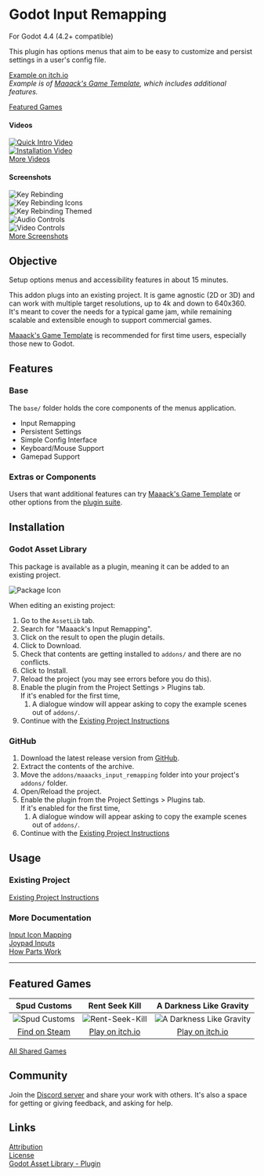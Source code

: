# Godot Input Remapping
For Godot 4.4 (4.2+ compatible)

This plugin has options menus that aim to be easy to customize and persist settings in a user's config file.

[Example on itch.io](https://maaack.itch.io/godot-game-template)  
_Example is of [Maaack's Game Template](https://github.com/Maaack/Godot-Game-Template), which includes additional features._

[Featured Games](#featured-games)  

#### Videos

[![Quick Intro Video](https://img.youtube.com/vi/U9CB3vKINVw/hqdefault.jpg)](https://youtu.be/U9CB3vKINVw)  
[![Installation Video](https://img.youtube.com/vi/-QWJnZ8bVdk/hqdefault.jpg)](https://youtu.be/-QWJnZ8bVdk)  
[More Videos](/addons/maaacks_input_remapping/docs/Videos.md)

#### Screenshots

![Key Rebinding](/addons/maaacks_input_remapping/media/screenshot-6-input-list-3.png)  
![Key Rebinding Icons](/addons/maaacks_input_remapping/media/screenshot-6-input-list-1.png)  
![Key Rebinding Themed](/addons/maaacks_input_remapping/media/screenshot-6-input-list-8.png)  
![Audio Controls](/addons/maaacks_input_remapping/media/screenshot-6-audio-options-2.png)  
![Video Controls](/addons/maaacks_input_remapping/media/screenshot-6-video-options-5.png)  
[More Screenshots](/addons/maaacks_input_remapping/docs/Screenshots.md)  

## Objective

Setup options menus and accessibility features in about 15 minutes.

This addon plugs into an existing project. It is game agnostic (2D or 3D) and can work with multiple target resolutions, up to 4k and down to 640x360. It's meant to cover the needs for a typical game jam, while remaining scalable and extensible enough to support commercial games.

[Maaack's Game Template](https://github.com/Maaack/Godot-Game-Template) is recommended for first time users, especially those new to Godot.  

## Features

### Base

The `base/` folder holds the core components of the menus application.

-   Input Remapping
-   Persistent Settings
-   Simple Config Interface
-   Keyboard/Mouse Support
-   Gamepad Support

### Extras or Components

Users that want additional features can try [Maaack's Game Template](https://github.com/Maaack/Godot-Game-Template) or other options from the [plugin suite](/addons/maaacks_input_remapping/docs/PluginSuite.md).  


## Installation

### Godot Asset Library
This package is available as a plugin, meaning it can be added to an existing project. 

![Package Icon](/addons/maaacks_input_remapping/media/options-icon-black-transparent-256x256.png)  

When editing an existing project:

1.  Go to the `AssetLib` tab.
2.  Search for "Maaack's Input Remapping".
3.  Click on the result to open the plugin details.
4.  Click to Download.
5.  Check that contents are getting installed to `addons/` and there are no conflicts.
6.  Click to Install.
7.  Reload the project (you may see errors before you do this).
8.  Enable the plugin from the Project Settings > Plugins tab.  
    If it's enabled for the first time,
    1.  A dialogue window will appear asking to copy the example scenes out of `addons/`.
9.  Continue with the [Existing Project Instructions](/addons/maaacks_input_remapping/docs/ExistingProject.md)  


### GitHub


1.  Download the latest release version from [GitHub](https://github.com/Maaack/Godot-Input-Remapping/releases/latest).  
2.  Extract the contents of the archive.
3.  Move the `addons/maaacks_input_remapping` folder into your project's `addons/` folder.  
4.  Open/Reload the project.  
5.  Enable the plugin from the Project Settings > Plugins tab.  
    If it's enabled for the first time,
    1.  A dialogue window will appear asking to copy the example scenes out of `addons/`.
6.  Continue with the [Existing Project Instructions](/addons/maaacks_input_remapping/docs/ExistingProject.md) 


## Usage

### Existing Project

[Existing Project Instructions](/addons/maaacks_input_remapping/docs/ExistingProject.md)  
   
### More Documentation

[Input Icon Mapping](/addons/maaacks_input_remapping/docs/InputIconMapping.md)  
[Joypad Inputs](/addons/maaacks_input_remapping/docs/JoypadInputs.md)  
[How Parts Work](/addons/maaacks_input_remapping/docs/HowPartsWork.md)  

---

## Featured Games

| Spud Customs | Rent Seek Kill  | A Darkness Like Gravity  |  
| :-------:| :-------: | :-------: |
![Spud Customs](/addons/maaacks_input_remapping/media/screenshot-game-spud-customs.png)  |  ![Rent-Seek-Kill](/addons/maaacks_input_remapping/media/screenshot-game-rent-seek-kill.png)  |  ![A Darkness Like Gravity](/addons/maaacks_input_remapping/media/screenshot-game-a-darkness-like-gravity.png)  |
[Find on Steam](https://store.steampowered.com/app/3291880/Spud_Customs/) | [Play on itch.io](https://xandruher.itch.io/rent-seek-kill)  |  [Play on itch.io](https://maaack.itch.io/a-darkness-like-gravity)  |


[All Shared Games](/addons/maaacks_input_remapping/docs/GamesMade.md)  


## Community

Join the [Discord server](https://discord.gg/AyZrJh5AMp ) and share your work with others. It's also a space for getting or giving feedback, and asking for help. 
 

## Links
[Attribution](/addons/maaacks_input_remapping/ATTRIBUTION.md)  
[License](/addons/maaacks_input_remapping/LICENSE.txt)  
[Godot Asset Library - Plugin](https://godotengine.org/asset-library/asset/3058) 
